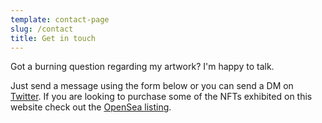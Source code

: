 ```yaml
---
template: contact-page
slug: /contact
title: Get in touch
---
```

Got a burning question regarding my artwork? I'm happy to talk.

Just send a message using the form below or you can send a DM on [Twitter](https://twitter.com/kitfuderich). If you are looking to purchase some of the NFTs exhibited on this website check out the [OpenSea listing](https://opensea.io/collection/after-the-storm-2021).